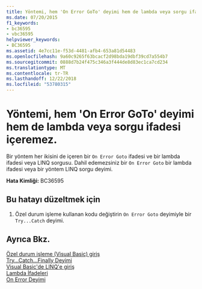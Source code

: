 ```yaml
---
title: Yöntemi, hem 'On Error GoTo' deyimi hem de lambda veya sorgu ifadesi içeremez.
ms.date: 07/20/2015
f1_keywords:
- bc36595
- vbc36595
helpviewer_keywords:
- BC36595
ms.assetid: 4e7cc11e-f53d-4481-afb4-653a81d54483
ms.openlocfilehash: 9a60c9265f63bcacf2d98bda19dbf39cd7a554b7
ms.sourcegitcommit: 0888d7b24f475c346a3f444de8d83ec1ca7cd234
ms.translationtype: MT
ms.contentlocale: tr-TR
ms.lasthandoff: 12/22/2018
ms.locfileid: "53780315"
---
```

# <a name="method-cannot-contain-both-an-on-error-goto-statement-and-a-lambda-or-query-expression"></a>Yöntemi, hem 'On Error GoTo' deyimi hem de lambda veya sorgu ifadesi içeremez.
Bir yöntem her ikisini de içeren bir `On Error Goto` ifadesi ve bir lambda ifadesi veya LINQ sorgusu. Dahil edemezsiniz bir `On Error Goto` bir lambda ifadesi veya bir yöntem LINQ sorgu deyimi.  
  
 **Hata Kimliği:** BC36595  
  
## <a name="to-correct-this-error"></a>Bu hatayı düzeltmek için  
  
1.  Özel durum işleme kullanan kodu değiştirin `On Error Goto` deyimiyle bir `Try...Catch` deyimi.  
  
## <a name="see-also"></a>Ayrıca Bkz.  
 [Özel durum işleme (Visual Basic) giriş](https://msdn.microsoft.com/library/9792f16a-0cd2-40bd-ace2-f7a4344c0e52)  
 [Try...Catch...Finally Deyimi](../../visual-basic/language-reference/statements/try-catch-finally-statement.md)  
 [Visual Basic'de LINQ'e giriş](../../visual-basic/programming-guide/language-features/linq/introduction-to-linq.md)  
 [Lambda İfadeleri](../../visual-basic/programming-guide/language-features/procedures/lambda-expressions.md)  
 [On Error Deyimi](../../visual-basic/language-reference/statements/on-error-statement.md)
